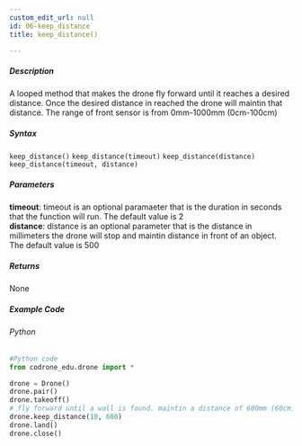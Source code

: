 ```yaml
---
custom_edit_url: null
id: 06-keep_distance
title: keep_distance()

---
```


##### Description

A looped method that makes the drone fly forward until it reaches a desired distance. Once the desired distance in reached the drone will maintin that distance.
The range of front sensor is from 0mm-1000mm (0cm-100cm)


##### Syntax
```keep_distance()```
```keep_distance(timeout)```
```keep_distance(distance)```
```keep_distance(timeout, distance)```

##### Parameters
**timeout**: timeout is an optional paramaeter that is the duration in seconds that the function will run. The default value is 2 <br />
**distance**: distance is an optional parameter that is the distance in millimeters the drone will stop and maintin distance in front of an object. The default value is 500

##### Returns

None

##### Example Code
###### Python
```python
#Python code
from codrone_edu.drone import *

drone = Drone()
drone.pair()
drone.takeoff()
# fly forward until a wall is found. maintin a distance of 600mm (60cm) from an object once detected. run this loop for 10 seconds.
drone.keep_distance(10, 600)
drone.land()
drone.close()
```
